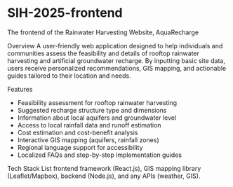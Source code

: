 # SIH-2025-frontend
The frontend of the Rainwater Harvesting Website, AquaRecharge

Overview
A user-friendly web application designed to help individuals and communities assess the feasibility and details of rooftop rainwater harvesting and artificial groundwater recharge. By inputting basic site data, users receive personalized recommendations, GIS mapping, and actionable guides tailored to their location and needs.

Features
- Feasibility assessment for rooftop rainwater harvesting
- Suggested recharge structure type and dimensions
- Information about local aquifers and groundwater level
- Access to local rainfall data and runoff estimation
- Cost estimation and cost-benefit analysis
- Interactive GIS mapping (aquifers, rainfall zones)
- Regional language support for accessibility
- Localized FAQs and step-by-step implementation guides

Tech Stack
List frontend framework (React.js), GIS mapping library (Leaflet/Mapbox), backend (Node.js), and any APIs (weather, GIS).
